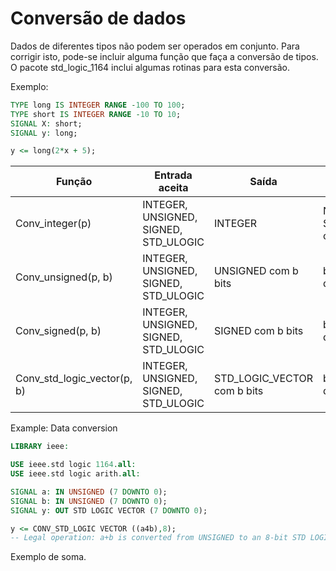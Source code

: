 # Conversão de dados
Dados de diferentes tipos não podem ser operados em conjunto. Para corrigir isto, pode-se incluir alguma função que faça a conversão de tipos.
O pacote std_logic_1164 inclui algumas rotinas para esta conversão.

Exemplo:

```VHDL
TYPE long IS INTEGER RANGE -100 TO 100;
TYPE short IS INTEGER RANGE -10 TO 10;
SIGNAL X: short;
SIGNAL y: long;

y <= long(2*x + 5);
```

| Função                      | Entrada aceita                           | Saída                        | Observação                                                                 |
|-----------------------------|------------------------------------------|------------------------------|----------------------------------------------------------------------------|
| Conv_integer(p)             | INTEGER, UNSIGNED, SIGNED, STD_ULOGIC    | INTEGER                      | Não aceita STD_LOGIC_VECTOR como entrada                                   |
| Conv_unsigned(p, b)         | INTEGER, UNSIGNED, SIGNED, STD_ULOGIC    | UNSIGNED com b bits          | b indica o tamanho do vetor de saída                                       |
| Conv_signed(p, b)           | INTEGER, UNSIGNED, SIGNED, STD_ULOGIC    | SIGNED com b bits            | b indica o tamanho do vetor de saída                                       |
| Conv_std_logic_vector(p, b) | INTEGER, UNSIGNED, SIGNED, STD_ULOGIC    | STD_LOGIC_VECTOR com b bits  | b indica o tamanho do vetor de saída                                       |



Example: Data conversion

```VHDL
LIBRARY ieee:

USE ieee.std logic 1164.all:
USE ieee.std logic arith.all:

SIGNAL a: IN UNSIGNED (7 DOWNTO 0);
SIGNAL b: IN UNSIGNED (7 DOWNTO 0);
SIGNAL y: OUT STD LOGIC VECTOR (7 DOWNTO 0);

y <= CONV_STD_LOGIC VECTOR ((a4b),8);
-- Legal operation: a+b is converted from UNSIGNED to an 8-bit STD LOGIC VECTOR value, then assigned to y.
```

Exemplo de soma.
```VHDL


